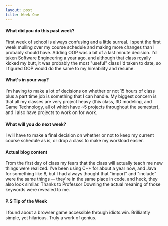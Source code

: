 ```yaml
---
layout: post
title: Week One
---
```


#### What did you do this past week?

First week of school is always confusing and a little surreal. I spent the first week mulling over my course schedule and making more changes than I probably should have. Adding OOP was a bit of a last minute decision. I'd taken Software Engineering a year ago, and although that class royally kicked my butt, it was probably the most "useful" class I'd taken to date, so I figured OOP would do the same to my hireability and resume.

#### What's in your way?

I'm having to make a lot of decisions on whether or not 15 hours of class plus a part time job is something that I can handle. My biggest concern is that all my classes are very project heavy (this class, 3D modeling, and Game Technology, all of which have ~5 projects throughout the semester), and I also have projects to work on for work. 

#### What will you do next week?
I will have to make a final decision on whether or not to keep my current course schedule as is, or drop a class to make my workload easier.

#### Actual blog content

From the first day of class my fears that the class will actually teach me new things were realized. I've been using C++ for about a year now, and Java for something like 8, but I had always thought that "import" and "include" were the same things -- they're in the same place in code, and heck, they also look similar. Thanks to Professor Downing the actual meaning of those keywords were revealed to me. 

#### P.S Tip of the Week
I found about a browser game accessible through idiots.win. Brilliantly simple, yet hilarious. Truly a work of genius.